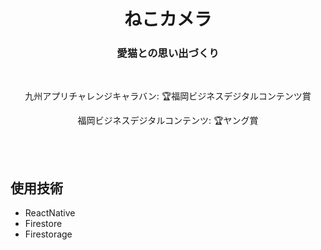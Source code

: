 <h1 align='center'>ねこカメラ</h1>
<h3 align='center'>愛猫との思い出づくり</h3>
<br/>
<p align='center'>九州アプリチャレンジキャラバン: 🏆福岡ビジネスデジタルコンテンツ賞</p>
<p align='center'>福岡ビジネスデジタルコンテンツ: 🏆ヤング賞</p>
<br/>
<br/>


## 使用技術
- ReactNative
- Firestore
- Firestorage

